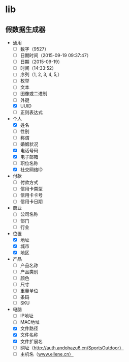 # lib

## 假数据生成器

- 通用
  - [ ] 数字（9527）
  - [ ] 日期时间（2015-09-19 09:37:47）
  - [ ] 日期（2015-09-19）
  - [ ] 时间（14:33:52）
  - [ ] 序列（1, 2, 3, 4, 5,）
  - [ ] 枚举
  - [ ] 文本
  - [ ] 图像或二进制
  - [ ] 外键
  - [x] UUID
  - [ ] 正则表达式
- 个人
  - [x] 姓名
  - [ ] 性别
  - [ ] 称谓
  - [ ] 婚姻状况
  - [x] 电话号码
  - [x] 电子邮箱
  - [ ] 职位名称
  - [x] 社交网络ID
- 付款
  - [ ] 付款方式
  - [ ] 信用卡类型
  - [ ] 信用卡卡号
  - [ ] 信用卡日期
- 商业
  - [ ] 公司名称
  - [ ] 部门
  - [ ] 行业
- 位置
  - [x] 地址
  - [x] 城市
  - [x] 地区
- 产品
  - [ ] 产品名称
  - [ ] 产品类别
  - [ ] 颜色
  - [ ] 尺寸
  - [ ] 重量单位
  - [ ] 条码
  - [ ] SKU
- 电脑
  - [ ] IP地址
  - [ ] MAC地址
  - [x] 文件路径
  - [x] 文件名称
  - [x] 文件扩展名
  - [ ] 网址（<http://auth.andohazu6.cn/SportsOutdoor）>
  - [ ] 主机名（www.ellene.cn）
